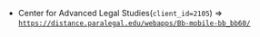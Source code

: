  - Center for Advanced Legal Studies(`client_id=2105`) => [`https://distance.paralegal.edu/webapps/Bb-mobile-bb_bb60/`](https://distance.paralegal.edu/webapps/Bb-mobile-bb_bb60/)
